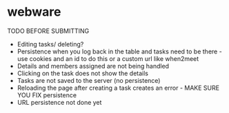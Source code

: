 # webware

TODO BEFORE SUBMITTING
- Editing tasks/ deleting?
- Persistence when you log back in the table and tasks need to be there - use cookies and an id to do this or a custom url like when2meet
- Details and members assigned are not being handled
- Clicking on the task does not show the details
- Tasks are not saved to the server (no persistence)
- Reloading the page after creating a task creates an error - MAKE SURE YOU FIX persistence
- URL persistence not done yet